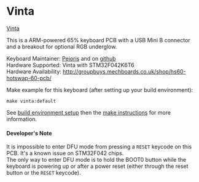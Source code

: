 Vinta
=========

[Vinta](https://i.imgur.com/huX3lff.jpg)


This is a ARM-powered 65% keyboard PCB with a USB Mini B connector and a breakout for optional RGB underglow.

Keyboard Maintainer: [Peioris](http://peioris.space/) and on [github](https://github.com/coarse)  
Hardware Supported: Vinta with STM32F042K6T6  
Hardware Availability: http://groupbuys.mechboards.co.uk/shop/hs60-hotswap-60-pcb/

Make example for this keyboard (after setting up your build environment):

    make vinta:default

See [build environment setup](https://docs.qmk.fm/build_environment_setup.html) then the [make instructions](https://docs.qmk.fm/make_instructions.html) for more information.

#### Developer's Note

It is impossible to enter DFU mode from pressing a `RESET` keycode on this PCB. It's a known issue on STM32F042 chips.  
The only way to enter DFU mode is to hold the BOOT0 button while the keyboard is powering up or after a power reset (either through the reset button or the `RESET` keycode).